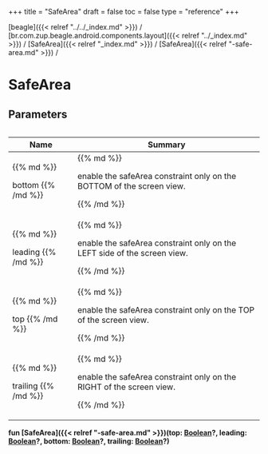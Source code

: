 +++
title = "SafeArea"
draft = false
toc = false
type = "reference"
+++

[beagle]({{< relref "../../_index.md" >}}) / [br.com.zup.beagle.android.components.layout]({{< relref "../_index.md" >}}) / [SafeArea]({{< relref "_index.md" >}}) / [SafeArea]({{< relref "-safe-area.md" >}}) / 



# SafeArea  


## Parameters  
<table>
  
  
<table>
  
<thead>
<tr>
<th>
Name  
</th>
<th>
Summary  
</th>
  
</tr>
</thead>
<tbody>
<tr>
<td>
{{% md %}}

bottom
{{% /md %}}
</td>
<td>
{{% md %}}



enable the safeArea constraint only on the BOTTOM of the screen view.


{{% /md %}}
</td>
</tr>

<tr>
<td>
{{% md %}}

leading
{{% /md %}}
</td>
<td>
{{% md %}}



enable the safeArea constraint only on the LEFT side of the screen view.


{{% /md %}}
</td>
</tr>

<tr>
<td>
{{% md %}}

top
{{% /md %}}
</td>
<td>
{{% md %}}



enable the safeArea constraint only on the TOP of the screen view.


{{% /md %}}
</td>
</tr>

<tr>
<td>
{{% md %}}

trailing
{{% /md %}}
</td>
<td>
{{% md %}}



enable the safeArea constraint only on the RIGHT of the screen view.


{{% /md %}}
</td>
</tr>

</tbody>
</table>
  
</table>
  
  
<b><b>fun [SafeArea]({{< relref "-safe-area.md" >}})(top: [Boolean](https://kotlinlang.org/api/latest/jvm/stdlib/kotlin/-boolean/index.html)?, leading: [Boolean](https://kotlinlang.org/api/latest/jvm/stdlib/kotlin/-boolean/index.html)?, bottom: [Boolean](https://kotlinlang.org/api/latest/jvm/stdlib/kotlin/-boolean/index.html)?, trailing: [Boolean](https://kotlinlang.org/api/latest/jvm/stdlib/kotlin/-boolean/index.html)?)</b></b>  




